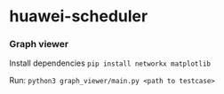 # huawei-scheduler

### Graph viewer
Install dependencies
`pip install networkx matplotlib`

Run:
`python3 graph_viewer/main.py <path to testcase>`
